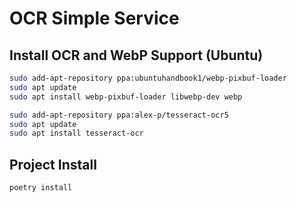 OCR Simple Service
==================

## Install OCR and WebP Support (Ubuntu)

```bash
sudo add-apt-repository ppa:ubuntuhandbook1/webp-pixbuf-loader
sudo apt update
sudo apt install webp-pixbuf-loader libwebp-dev webp
```

```bash
sudo add-apt-repository ppa:alex-p/tesseract-ocr5
sudo apt update
sudo apt install tesseract-ocr
```

## Project Install

```bash
poetry install
```
